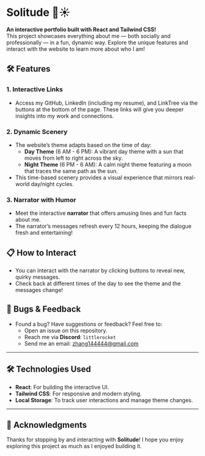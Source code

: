 # Solitude 🌙☀️

**An interactive portfolio built with React and Tailwind CSS!**  
This project showcases everything about me — both socially and professionally — in a fun, dynamic way. Explore the unique features and interact with the website to learn more about who I am!

## 🛠 Features

### 1. **Interactive Links**
- Access my GitHub, LinkedIn (including my resume), and LinkTree via the buttons at the bottom of the page. These links will give you deeper insights into my work and connections.

### 2. **Dynamic Scenery**
- The website’s theme adapts based on the time of day:
  - **Day Theme** (6 AM - 6 PM): A vibrant day theme with a sun that moves from left to right across the sky.
  - **Night Theme** (6 PM - 6 AM): A calm night theme featuring a moon that traces the same path as the sun.
- This time-based scenery provides a visual experience that mirrors real-world day/night cycles.

### 3. **Narrator with Humor**
- Meet the interactive **narrator** that offers amusing lines and fun facts about me. 
- The narrator’s messages refresh every 12 hours, keeping the dialogue fresh and entertaining!

## 📋 How to Interact

- You can interact with the narrator by clicking buttons to reveal new, quirky messages.
- Check back at different times of the day to see the theme and the messages change!

## 🚀 Bugs & Feedback

- Found a bug? Have suggestions or feedback? Feel free to:
  - Open an issue on this repository.
  - Reach me via **Discord**: `littlerocket`
  - Send me an email: [zhang144444@gmail.com](mailto:zhang144444@gmail.com)

---

## 🛠 Technologies Used

- **React**: For building the interactive UI.
- **Tailwind CSS**: For responsive and modern styling.
- **Local Storage**: To track user interactions and manage theme changes.

---

## 👋 Acknowledgments

Thanks for stopping by and interacting with **Solitude**! I hope you enjoy exploring this project as much as I enjoyed building it.
